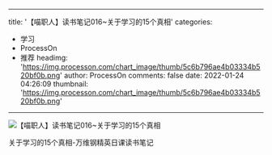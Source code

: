 
---
title: '【喵职人】读书笔记016~关于学习的15个真相'
categories: 
 - 学习
 - ProcessOn
 - 推荐
headimg: 'https://img.processon.com/chart_image/thumb/5c6b796ae4b03334b520bf0b.png'
author: ProcessOn
comments: false
date: 2022-01-24 04:26:09
thumbnail: 'https://img.processon.com/chart_image/thumb/5c6b796ae4b03334b520bf0b.png'
---

<div>   
<img class="thumb" alt="【喵职人】读书笔记016~关于学习的15个真相" src="https://img.processon.com/chart_image/thumb/5c6b796ae4b03334b520bf0b.png" referrerpolicy="no-referrer">
<p>关于学习的15个真相-万维钢精英日课读书笔记</p>  
</div>
            